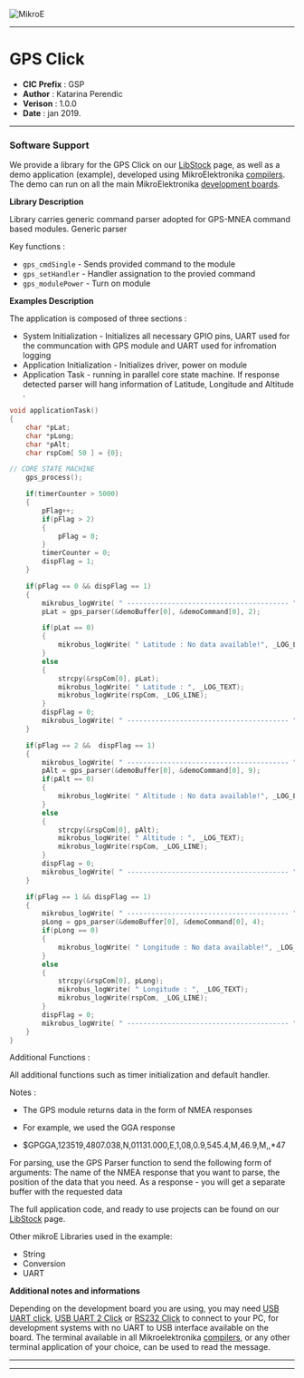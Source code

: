 ![MikroE](http://www.mikroe.com/img/designs/beta/logo_small.png)

---

# GPS Click

- **CIC Prefix**  : GSP
- **Author**      : Katarina Perendic
- **Verison**     : 1.0.0
- **Date**        : jan 2019.

---

### Software Support

We provide a library for the GPS Click on our [LibStock](https://libstock.mikroe.com/projects/view/251/gps-click) 
page, as well as a demo application (example), developed using MikroElektronika 
[compilers](http://shop.mikroe.com/compilers). The demo can run on all the main 
MikroElektronika [development boards](http://shop.mikroe.com/development-boards).

**Library Description**

Library carries generic command parser adopted for GPS-MNEA command based modules. 
Generic parser 

Key functions :

- ``` gps_cmdSingle ``` - Sends provided command to the module
- ``` gps_setHandler ``` - Handler assignation to the provied command
- ``` gps_modulePower ``` - Turn on module

**Examples Description**

The application is composed of three sections :

- System Initialization - Initializes all necessary GPIO pins, UART used for
the communcation with GPS module and UART used for infromation logging
- Application Initialization - Initializes driver, power on module
- Application Task - running in parallel core state machine.
If response detected parser will hang information of Latitude, Longitude and Altitude .


```.c
void applicationTask()
{
    char *pLat;
    char *pLong;
    char *pAlt;
    char rspCom[ 50 ] = {0};

// CORE STATE MACHINE
    gps_process();

    if(timerCounter > 5000)
    {
        pFlag++;
        if(pFlag > 2)
        {
            pFlag = 0;
        }
        timerCounter = 0;
        dispFlag = 1;
    }

    if(pFlag == 0 && dispFlag == 1)
    {
        mikrobus_logWrite( " ---------------------------------------- ", _LOG_LINE);
        pLat = gps_parser(&demoBuffer[0], &demoCommand[0], 2);

        if(pLat == 0)
        {
            mikrobus_logWrite( " Latitude : No data available!", _LOG_LINE);
        }
        else
        {
            strcpy(&rspCom[0], pLat);
            mikrobus_logWrite( " Latitude : ", _LOG_TEXT);
            mikrobus_logWrite(rspCom, _LOG_LINE);
        }
        dispFlag = 0;
        mikrobus_logWrite( " ---------------------------------------- ", _LOG_LINE);
    }

    if(pFlag == 2 &&  dispFlag == 1)
    {
        mikrobus_logWrite( " ---------------------------------------- ", _LOG_LINE);
        pAlt = gps_parser(&demoBuffer[0], &demoCommand[0], 9);
        if(pAlt == 0)
        {
            mikrobus_logWrite( " Altitude : No data available!", _LOG_LINE);
        }
        else
        {
            strcpy(&rspCom[0], pAlt);
            mikrobus_logWrite( " Altitude : ", _LOG_TEXT);
            mikrobus_logWrite(rspCom, _LOG_LINE);
        }
        dispFlag = 0;
        mikrobus_logWrite( " ---------------------------------------- ", _LOG_LINE);
    }

    if(pFlag == 1 && dispFlag == 1)
    {
        mikrobus_logWrite( " ---------------------------------------- ", _LOG_LINE);
        pLong = gps_parser(&demoBuffer[0], &demoCommand[0], 4);
        if(pLong == 0)
        {
            mikrobus_logWrite( " Longitude : No data available!", _LOG_LINE);
        }
        else
        {
            strcpy(&rspCom[0], pLong);
            mikrobus_logWrite( " Longitude : ", _LOG_TEXT);
            mikrobus_logWrite(rspCom, _LOG_LINE);
        }
        dispFlag = 0;
        mikrobus_logWrite( " ---------------------------------------- ", _LOG_LINE);
    }
}
```

Additional Functions :

All additional functions such as timer initialization and default handler. 

Notes :

- The GPS module returns data in the form of NMEA responses
- For example, we used the GGA response

- $GPGGA,123519,4807.038,N,01131.000,E,1,08,0.9,545.4,M,46.9,M,,*47

For parsing, use the GPS Parser function to send the following form of arguments:
The name of the NMEA response that you want to parse, the position of the data that you need.
As a response - you will get a separate buffer with the requested data

The full application code, and ready to use projects can be found on our 
[LibStock](https://libstock.mikroe.com/projects/view/251/gps-click) page.

Other mikroE Libraries used in the example:

- String
- Conversion
- UART

**Additional notes and informations**

Depending on the development board you are using, you may need 
[USB UART click](http://shop.mikroe.com/usb-uart-click), 
[USB UART 2 Click](http://shop.mikroe.com/usb-uart-2-click) or 
[RS232 Click](http://shop.mikroe.com/rs232-click) to connect to your PC, for 
development systems with no UART to USB interface available on the board. The 
terminal available in all Mikroelektronika 
[compilers](http://shop.mikroe.com/compilers), or any other terminal application 
of your choice, can be used to read the message.

---
---
